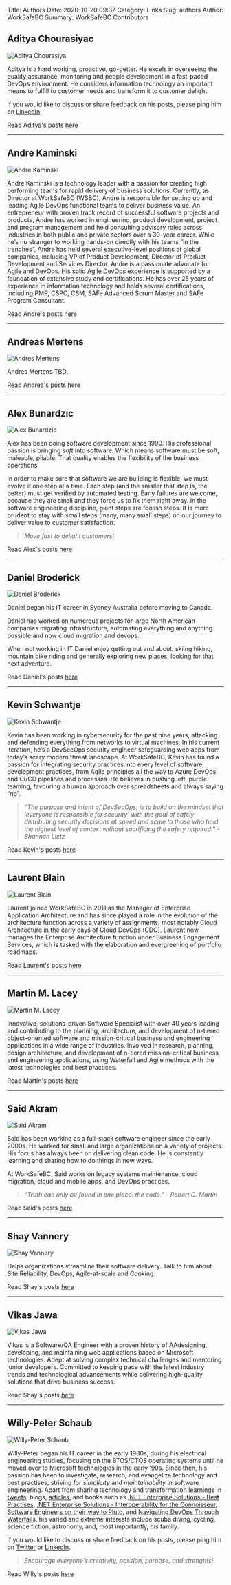 Title: Authors
Date: 2020-10-20 09:37
Category: Links
Slug: authors
Author: WorkSafeBC
Summary: WorkSafeBC Contributors

## Aditya Chourasiyac

![Aditya Chourasiya](../images/Adi-mug.png)

Aditya is a hard working, proactive, go-getter. He excels in overseeing the quality assurance, monitoring and people development in a fast-paced DevOps environment. He considers information technology an important means to fulfill to customer needs and transform it to customer delight.

If you would like to discuss or share feedback on his posts, please ping him on [LinkedIn](https://www.linkedin.com/in/adichourasiya/).

Read Aditya's posts [here](/author/aditya-chourasiya.html)

---

## Andre Kaminski

![Andre Kaminski](../images/AndreKaminski.jpg)

Andre Kaminski is a technology leader with a passion for creating high performing teams for rapid delivery of business solutions. Currently, as Director at WorkSafeBC (WSBC), Andre is responsible for setting up and leading Agile DevOps functional teams to deliver business value. An entrepreneur with proven track record of successful software projects and products, Andre has worked in engineering, product development, project and program management and held consulting advisory roles across industries in both public and private sectors over a 30-year career. While he’s no stranger to working hands-on directly with his teams “in the trenches”, Andre has held several executive-level positions at global companies, including VP of Product Development, Director of Product Development and Services Director. Andre is a passionate advocate for Agile and DevOps. His solid Agile DevOps experience is supported by a foundation of extensive study and certifications. He has over 25 years of experience in information technology and holds several certifications, including PMP, CSPO, CSM, SAFe Advanced Scrum Master and SAFe Program Consultant.

Read Andre's posts [here](/author/andre-kaminski.html)

---

## Andreas Mertens

![Andres Mertens](../images/unknown.png)

Andres Mertens TBD.

Read Andrea's posts [here](/author/andreas-mertens.html)

---

## Alex Bunardzic

![Alex Bunardzic](../images/Alex-mug.jpg)

Alex has been doing software development since 1990. His professional passion is bringing _soft_ into software. Which means software must be soft, maleable, pliable. That quality enables the flexibility of the business operations.

In order to make sure that software we are building is flexible, we must evolve it one step at a time. Each step (and the smaller that step is, the better) must get verified by automated testing. Early failures are welcome, because they are small and they force us to fix them right away. In the software engineering discipline, giant steps are foolish steps. It is more prudent to stay with small steps (many, many small steps) on our journey to deliver value to customer satisfaction.

> _Move fast to delight customers!_

Read Alex's posts [here](/author/alex-bunardzic.html)

---

## Daniel Broderick

![Daniel Broderick](../images/Daniel-mug.png)

Daniel began his IT career in Sydney Australia before moving to Canada. 

Daniel has worked on numerous projects for large North American companies migrating infrastructure, automating everything and anything possible and now cloud migration and devops. 

When not working in IT Daniel enjoy getting out and about, skiing hiking, mountain bike riding and generally exploring new places, looking for that next adventure. 

Read Daniel's posts [here](/author/daniel-broderick.html)

---

## Kevin Schwantje

![Kevin Schwantje](../images/Kevin-mug.jpeg)

Kevin has been working in cybersecurity for the past nine years, attacking and defending everything from networks to virtual machines. In his current iteration, he’s a DevSecOps security engineer safeguarding web apps from today’s scary modern threat landscape. At WorkSafeBC, Kevin has found a passion for integrating security practices into every level of software development practices, from Agile principles all the way to Azure DevOps and CI/CD pipelines and processes. He believes in pushing left, purple teaming, favouring a human approach over spreadsheets and always saying “no”.

> _“The purpose and intent of DevSecOps, is to build on the mindset that ‘everyone is responsible for security’ with the goal of safely distributing security decisions at speed and scale to those who hold the highest level of context without sacrificing the safety required.” - Shannon Lietz_

Read Kevin's posts [here](/author/kevin-schwantje.html)

---

## Laurent Blain

![Laurent Blain](../images/laurentb.jpg)

Laurent joined WorkSafeBC in 2011 as the Manager of Enterprise Application Architecture and has since played a role in the evolution of the architecture function across a variety of assignments, most notably Cloud Architecture in the early days of Cloud DevOps (CDO). Laurent now manages the Enterprise Architecture function under Business Engagement Services, which is tasked with the elaboration and evergreening of portfolio roadmaps. 

Read Laurent's posts [here](../author/laurent-blain.html)

---

## Martin M. Lacey

![Martin M. Lacey](../images/Martin-mug.png)

Innovative, solutions-driven Software Specialist with over 40 years leading and contributing to the planning, architecture, and development of n-tiered object-oriented software and mission-critical business and engineering applications in a wide range of industries. Involved in research, planning, design architecture, and development of n-tiered mission-critical business and engineering applications, using Waterfall and Agile methods with the latest technologies and best practices.

Read Martin's posts [here](../author/martin-m-lacey.html)

---

## Said Akram

![Said Akram](../images/Said-mug.jpeg)

Said has been working as a full-stack software engineer since the early 2000s. He worked for small and large organizations on a variety of projects. His focus has always been on delivering clean code. He is constantly learning and sharing how to do things in new ways.

At WorkSafeBC, Said works on legacy systems maintenance, cloud migration, cloud and mobile apps, and DevOps practices.

> _“Truth can only be found in one place: the code.” - Robert C. Martin_

Read Said's posts [here](../author/said-akram.html)

---

## Shay Vannery

![Shay Vannery](../images/shay-mug.jpg)

Helps organizations streamline their software delivery. Talk to him about Site Reliability, DevOps, Agile-at-scale and Cooking.

Read Shay's posts [here](../author/shay-vannery.html)

---

## Vikas Jawa

![Vikas Jawa](../images/Vikas.jpg)

Vikas is a Software/QA Engineer with a proven history of AAdesigning, developing, and maintaining web applications based on Microsoft technologies. Adept at solving complex technical challenges and mentoring junior developers. Committed to keeping pace with the latest industry trends and technological advancements while delivering high-quality solutions that drive business success.
 
Read Shay's posts [here](../author/vikas-jawa.html)

---

## Willy-Peter Schaub

![Willy-Peter Schaub](../images/willy-schaub.png)

Willy-Peter began his IT career in the early 1980s, during his electrical engineering studies, focusing on the BTOS/CTOS operating systems until he moved over to Microsoft technologies in the early ‘90s. Since then, his passion has been to investigate, research, and evangelize technology and best practises, striving for _simplicity_ and _maintainability_ in software engineering. Apart from sharing technology and transformation learnings in [tweets](https://www.twitter.com/wpschaub), blogs, [articles](https://www.opensource.com/user_articles/180826), and books such as [.NET Enterprise Solutions - Best Practises](https://1drv.ms/b/s!AoTKFn7kQntwmahQJlHkxzgjlzQv4w), [.NET Enterprise Solutions - Interoperability for the Connoisseur](https://1drv.ms/b/s!AoTKFn7kQntwmahS9OnZ20IB2aecYg), [Software Engineers on their way to Pluto](https://1drv.ms/b/s!AoTKFn7kQntwmahRBJUVSZWpWXnDAg), and [Navigating DevOps Through Waterfalls](https://www.amazon.ca/Navigating-DevOps-Through-Waterfalls-Brent/dp/1999529103), his varied and extreme interests include scuba diving, cycling, science fiction, astronomy, and, most importantly, his family. 

If you would like to discuss or share feedback on his posts, please ping him on [Twitter](https://twitter.com/wpschaub) or [LinkedIn](https://www.linkedin.com/in/wpschaub/).

> _Encourage everyone's creativity, passion, purpose, and strengths!_

Read Willy's posts [here](/author/willy-peter-schaub.html)

